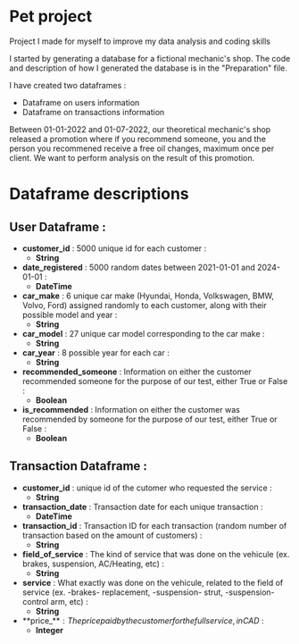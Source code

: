 # Pet project
Project I made for myself to improve my data analysis and coding skills


I started by generating a database for a fictional mechanic's shop. The code and description of how I generated the database is in the "Preparation" file.

I have created two dataframes :
  - Dataframe on users information
  - Dataframe on transactions information

Between 01-01-2022 and 01-07-2022, our theoretical mechanic's shop released a promotion where if you recommend someone, you and the person you recommened receive a free oil changes, maximum once per client. We want to perform analysis on the result of this promotion.

# Dataframe descriptions
## User Dataframe :
 - **customer_id** : 5000 unique id for each customer :
   - **String**
 - **date_registered** : 5000 random dates between 2021-01-01 and 2024-01-01 :
   - **DateTime**
 - **car_make** : 6 unique car make (Hyundai, Honda, Volkswagen, BMW, Volvo, Ford) assigned randomly to each customer, along with their possible model and year :
   - **String**
 - **car_model** : 27 unique car model corresponding to the car make :
   - **String**   
 - **car_year** : 8 possible year for each car :
   - **String**
 - **recommended_someone** : Information on either the customer recommended someone for the purpose of our test, either True or False :
   - **Boolean**
 - **is_recommended** : Information on either the customer was recommended by someone for the purpose of our test, either True or False :
   - **Boolean**

## Transaction Dataframe :

- **customer_id** : unique id of the cutomer who requested the service :
  - **String**
- **transaction_date** : Transaction date for each unique transaction :
  - **DateTime**
- **transaction_id** : Transaction ID for each transaction (random number of transaction based on the amount of customers) :
  - **String**
- **field_of_service** : The kind of service that was done on the vehicule (ex. brakes, suspension, AC/Heating, etc) :
  - **String**
- **service** : What exactly was done on the vehicule, related to the field of service (ex. -brakes- replacement, -suspension- strut, -suspension- control arm, etc) :
  - **String**
- **price_$** : The price paid by the customer for the full service, in CAD$ :
  - **Integer**


